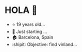 
# HOLA 👋
- :star: 19 years old...
- 🌱 Just starting ...
- :house: Barcelona, Spain
- :shipit: Objective: find vinland...
  
